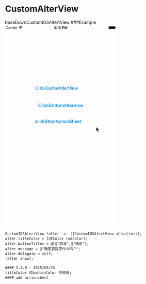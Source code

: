 # CustomAlterView
baseDownCustomIOSAltertView
###Example
![Screenshot of  Example](CustomAlterVIew/AlterView.gif)




```objc
CustomIOSAlertView *alter  =  [[CustomIOSAlertView alloc]init];
alter.titleColor = [UIColor redColor];
alter.buttonTitles = @[@"取消",@"确定"];
alter.message = @"确定要提交作业吗？";
alter.delegate = self;
[alter show];

```
```objc
#### 2.1.0 - 2015/08/25
titleColor 和buttonColor 可修改;
#### add actionsheet 
```